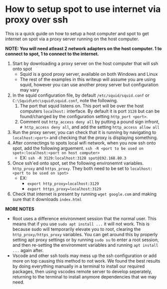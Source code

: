 # How to setup spot to use internet via proxy over ssh
This is a quick guide on how to setup a host computer and spot to get internet on spot via a proxy server running on the host computer.

**NOTE: You will need atleast 2 network adapters on the host computer. 1 to connect to spot, 1 to connect to the internet.** 

1. Start by downloading a proxy server on the host computer that will ssh onto spot
    * Squid is a good proxy server, available on both Windows and Linux
    * The rest of the examples in this writeup will assume you are using squid, however you can use another proxy server but configuration may vary
2. In the squid configuration file, by default `/etc/squid/squid.conf` or `C:\Squid\etc\squid\squid.conf`, note the following.
    1. The port that squid listens on. This port will be over the host computers `localhost:` interface. By default it is port `3128` but can be found/changed by the configuration setting `http_port <port>`.
    2. Comment out `http_access deny all` by putting a pound sign infront, `# http_access deny all`, and add the setting `http_access allow all`
3. Run the proxy server, you can check that it is running by navigating to `localhost:<port>` and checking that the proxy is displaying something.
4. After connectings to spots local wifi network, when you now ssh onto spot, add the following arguement. `ssh -R <port to be used on spot>:localhost:<port on host computer>`
    * EX: `ssh -R 3129:localhost:3128 spot@192.168.80.3`
5. Once ssh'ed onto spot, set the following environemnt variables. `http_proxy` and `https_proxy`. They both need to be set to `localhost:<port to be used on spot>`
    * EX: 
        * `export http_proxy=localhost:3129`
        * `export https_proxy=localhost:3129`
6. Check that internet is present by running `wget google.com` and making sure that it downloads `index.html`

**MORE NOTES**
* Root uses a difference environment session that the normal user. This means that if you use `sudo apt install ...` it will not work. This is because sudo will temporarily elevate you to root, clearing the `http_proxy/https_proxy` variables. You can get around this by properly setting apt proxy settings or by running `sudo su` to enter a root session, and then re-setting the environment variables and running `apt install ...` again after.
* Vscode and other ssh tools may mess up the ssh configuration or add more on top causing this method to not work. We found the best results by doing everything manually in a terminal to install our required packages, then using vscodes remote server to develop seperately, returning to the terminal to install anymore dependencies that we may need.